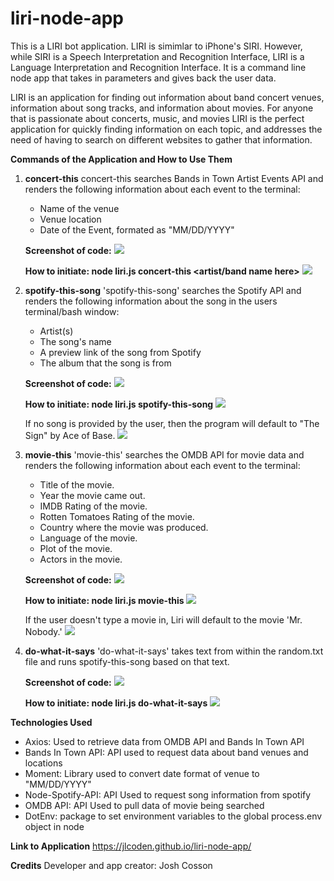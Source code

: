 # liri-node-app

This is a LIRI bot application. LIRI is simimlar to iPhone's SIRI. However, while SIRI is a Speech Interpretation and Recognition Interface, LIRI is a Language Interpretation and Recognition Interface. It is a command line node app that takes in parameters and gives back the user data.

LIRI is an application for finding out information about band concert venues, information about song tracks, and information about movies. For anyone that is passionate about concerts, music, and movies LIRI is the perfect application for quickly finding information on each topic, and addresses the need of having to search on different websites to gather that information.

**Commands of the Application and How to Use Them**

1.  **concert-this**
    concert-this searches Bands in Town Artist Events API and renders the following information about each event to the terminal:

    - Name of the venue
    - Venue location
    - Date of the Event, formated as "MM/DD/YYYY"

    **Screenshot of code:**
    ![](concertThis.PNG)

    **How to initiate: node liri.js concert-this <artist/band name here>**
    ![](concert-this.gif)

2)  **spotify-this-song**
    'spotify-this-song' searches the Spotify API and renders the following information about the song in the users terminal/bash window:

    - Artist(s)
    - The song's name
    - A preview link of the song from Spotify
    - The album that the song is from

    **Screenshot of code:**
    ![](spotifyThisSong.PNG)

    **How to initiate: node liri.js spotify-this-song <song name here>**
    ![](spotify-this-song.gif)

    If no song is provided by the user, then the program will default to "The Sign" by Ace of Base.
    ![](ace-of-base.gif)

3. **movie-this**
   'movie-this' searches the OMDB API for movie data and renders the following information about each event to the terminal:

   - Title of the movie.
   - Year the movie came out.
   - IMDB Rating of the movie.
   - Rotten Tomatoes Rating of the movie.
   - Country where the movie was produced.
   - Language of the movie.
   - Plot of the movie.
   - Actors in the movie.

   **Screenshot of code:**
   ![](movieThis.PNG)

   **How to initiate: node liri.js movie-this <movie name here>**
   ![](movie-this.gif)

   If the user doesn't type a movie in, Liri will default to the movie 'Mr. Nobody.'
   ![](mr-nobody.gif)

4. **do-what-it-says**
   'do-what-it-says' takes text from within the random.txt file and runs spotify-this-song based on that text.

   **Screenshot of code:**
   ![](doWhatItSays.PNG)

   **How to initiate: node liri.js do-what-it-says**
   ![](do-what-it-says.gif)

**Technologies Used**

- Axios: Used to retrieve data from OMDB API and Bands In Town API
- Bands In Town API: API used to request data about band venues and locations
- Moment: Library used to convert date format of venue to "MM/DD/YYYY"
- Node-Spotify-API: API Used to request song information from spotify
- OMDB API: API Used to pull data of movie being searched
- DotEnv: package to set environment variables to the global process.env object in node

**Link to Application**
https://jlcoden.github.io/liri-node-app/

**Credits**
Developer and app creator: Josh Cosson
